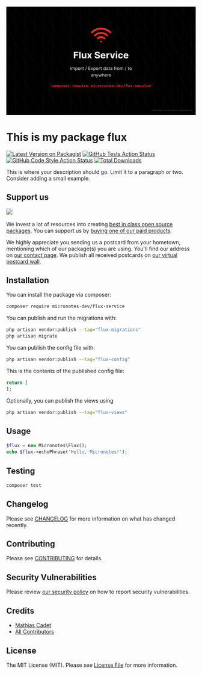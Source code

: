 <p align="center">
	<img src="flux-service.png" width="1028">
</p>


# This is my package flux

[![Latest Version on Packagist](https://img.shields.io/packagist/v/micronotes-dev/flux-service.svg?style=flat-square)](https://packagist.org/packages/micronotes-dev/flux-service)
[![GitHub Tests Action Status](https://img.shields.io/github/actions/workflow/status/micronotes-dev/flux-service/run-tests.yml?branch=main&label=tests&style=flat-square)](https://github.com/micronotes-dev/flux-service/actions?query=workflow%3Arun-tests+branch%3Amain)
[![GitHub Code Style Action Status](https://img.shields.io/github/actions/workflow/status/micronotes-dev/flux-service/fix-php-code-style-issues.yml?branch=main&label=code%20style&style=flat-square)](https://github.com/micronotes-dev/flux-service/actions?query=workflow%3A"Fix+PHP+code+style+issues"+branch%3Amain)
[![Total Downloads](https://img.shields.io/packagist/dt/micronotes-dev/flux-service.svg?style=flat-square)](https://packagist.org/packages/micronotes-dev/flux-service)

This is where your description should go. Limit it to a paragraph or two. Consider adding a small example.

## Support us

[<img src="https://github-ads.s3.eu-central-1.amazonaws.com/Flux.jpg?t=1" width="419px" />](https://spatie.be/github-ad-click/Flux)

We invest a lot of resources into creating [best in class open source packages](https://spatie.be/open-source). You can support us by [buying one of our paid products](https://spatie.be/open-source/support-us).

We highly appreciate you sending us a postcard from your hometown, mentioning which of our package(s) you are using. You'll find our address on [our contact page](https://spatie.be/about-us). We publish all received postcards on [our virtual postcard wall](https://spatie.be/open-source/postcards).

## Installation

You can install the package via composer:

```bash
composer require micronotes-dev/flux-service
```

You can publish and run the migrations with:

```bash
php artisan vendor:publish --tag="flux-migrations"
php artisan migrate
```

You can publish the config file with:

```bash
php artisan vendor:publish --tag="flux-config"
```

This is the contents of the published config file:

```php
return [
];
```

Optionally, you can publish the views using

```bash
php artisan vendor:publish --tag="flux-views"
```

## Usage

```php
$flux = new Micronotes\Flux();
echo $flux->echoPhrase('Hello, Micronotes!');
```

## Testing

```bash
composer test
```

## Changelog

Please see [CHANGELOG](CHANGELOG.md) for more information on what has changed recently.

## Contributing

Please see [CONTRIBUTING](CONTRIBUTING.md) for details.

## Security Vulnerabilities

Please review [our security policy](../../security/policy) on how to report security vulnerabilities.

## Credits

- [Mathias Cadet](https://github.com/mcadet)
- [All Contributors](../../contributors)

## License

The MIT License (MIT). Please see [License File](LICENSE.md) for more information.
